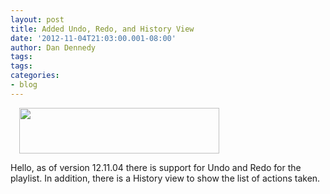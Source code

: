 ```yaml
---
layout: post
title: Added Undo, Redo, and History View
date: '2012-11-04T21:03:00.001-08:00'
author: Dan Dennedy
tags: 
tags:
categories:
- blog
---
```


<div class="separator" style="clear: both; text-align: left;"><a href="http://4.bp.blogspot.com/-Ytn6A0E-xao/UJdIiD3UVpI/AAAAAAAABqg/1RMYUHZ091o/s1600/shotcut-history.png" imageanchor="1" style="margin-left: 1em; margin-right: 1em;"><img border="0" height="73" src="http://4.bp.blogspot.com/-Ytn6A0E-xao/UJdIiD3UVpI/AAAAAAAABqg/1RMYUHZ091o/s1600/shotcut-history.png" width="320" /></a></div>

Hello, as of version 12.11.04 there is support for Undo and Redo for the playlist. In addition, there is a History view to show the list of actions taken.

